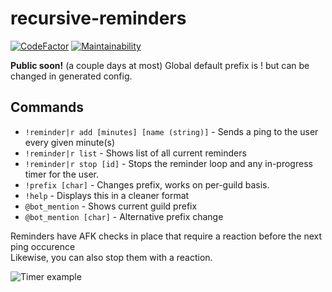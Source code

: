 # recursive-reminders

[![CodeFactor](https://www.codefactor.io/repository/github/3zachm/recursive-reminders/badge)](https://www.codefactor.io/repository/github/3zachm/recursive-reminders) [![Maintainability](https://api.codeclimate.com/v1/badges/047a379134cb872d9743/maintainability)](https://codeclimate.com/github/3zachm/recursive-reminders/maintainability)

**Public soon!** (a couple days at most)
Global default prefix is ! but can be changed in generated config.

## Commands

- ``!reminder|r add [minutes] [name (string)]`` - Sends a ping to the user every given minute(s)
- ``!reminder|r list`` - Shows list of all current reminders
- ``!reminder|r stop [id]`` - Stops the reminder loop and any in-progress timer for the user.
- ``!prefix [char]`` - Changes prefix, works on per-guild basis.
- ``!help`` - Displays this in a cleaner format
- ``@bot_mention`` - Shows current guild prefix
- ``@bot_mention [char]`` - Alternative prefix change

Reminders have AFK checks in place that require a reaction before the next ping occurence\
Likewise, you can also stop them with a reaction.

![Timer example](https://i.imgur.com/vLQk9oQ.png)